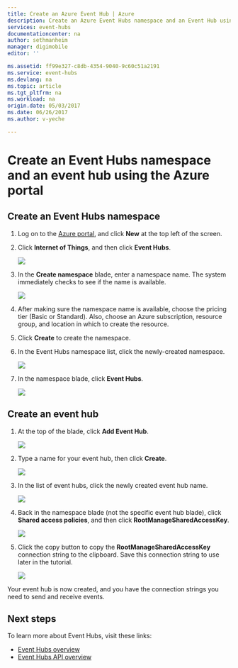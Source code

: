 ```yaml
---
title: Create an Azure Event Hub | Azure
description: Create an Azure Event Hubs namespace and an Event Hub using the Azure Portal
services: event-hubs
documentationcenter: na
author: sethmanheim
manager: digimobile
editor: ''

ms.assetid: ff99e327-c8db-4354-9040-9c60c51a2191
ms.service: event-hubs
ms.devlang: na
ms.topic: article
ms.tgt_pltfrm: na
ms.workload: na
origin.date: 05/03/2017
ms.date: 06/26/2017
ms.author: v-yeche

---
```


# Create an Event Hubs namespace and an event hub using the Azure portal

## Create an Event Hubs namespace

1. Log on to the [Azure portal][Azure portal], and click **New** at the top left of the screen.
2. Click **Internet of Things**, and then click **Event Hubs**.

    ![](./media/event-hubs-create/create-event-hub9.png)
3. In the **Create namespace** blade, enter a namespace name. The system immediately checks to see if the name is available.

    ![](./media/event-hubs-create/create-event-hub1.png)
4. After making sure the namespace name is available, choose the pricing tier (Basic or Standard). Also, choose an Azure subscription, resource group, and location in which to create the resource. 

5. Click **Create** to create the namespace.

6. In the Event Hubs namespace list, click the newly-created namespace.      

    ![](./media/event-hubs-create/create-event-hub2.png)
7. In the namespace blade, click **Event Hubs**.

    ![](./media/event-hubs-create/create-event-hub3.png)

## Create an event hub

1. At the top of the blade, click **Add Event Hub**.

    ![](./media/event-hubs-create/create-event-hub4.png)
2. Type a name for your event hub, then click **Create**.

    ![](./media/event-hubs-create/create-event-hub5.png)
3. In the list of event hubs, click the newly created event hub name.  

     ![](./media/event-hubs-create/create-event-hub6.png)
4. Back in the namespace blade (not the specific event hub blade), click **Shared access policies**, and then click **RootManageSharedAccessKey**.

     ![](./media/event-hubs-create/create-event-hub7.png)
5. Click the copy button to copy the **RootManageSharedAccessKey** connection string to the clipboard. Save this connection string to use later in the tutorial.

     ![](./media/event-hubs-create/create-event-hub8.png)

Your event hub is now created, and you have the connection strings you need to send and receive events.

## Next steps
To learn more about Event Hubs, visit these links:

* [Event Hubs overview](event-hubs-what-is-event-hubs.md)
* [Event Hubs API overview](event-hubs-api-overview.md)

[Azure portal]: https://portal.azure.cn/